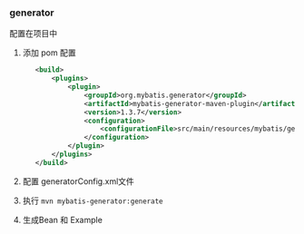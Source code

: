 

### generator

配置在项目中
1. 添加 pom 配置
   ```XML
      <build>
          <plugins>
              <plugin>
                  <groupId>org.mybatis.generator</groupId>
                  <artifactId>mybatis-generator-maven-plugin</artifactId>
                  <version>1.3.7</version>
                  <configuration>
                      <configurationFile>src/main/resources/mybatis/generatorConfig.xml</configurationFile>
                  </configuration>
              </plugin>
          </plugins>
      </build>
   ```
   
2. 配置 generatorConfig.xml文件
3. 执行
`mvn mybatis-generator:generate`
4. 生成Bean 和 Example
